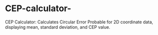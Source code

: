 # CEP-calculator-
CEP Calculator: Calculates Circular Error Probable for 2D coordinate data, displaying mean, standard deviation, and CEP value.
